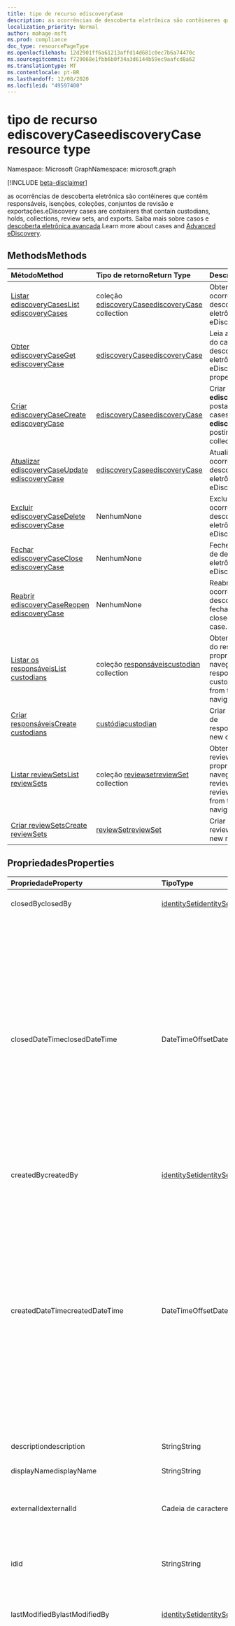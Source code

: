 ```yaml
---
title: tipo de recurso ediscoveryCase
description: as ocorrências de descoberta eletrônica são contêineres que contêm responsáveis, isenções, coleções, conjuntos de revisão e exportações.
localization_priority: Normal
author: mahage-msft
ms.prod: compliance
doc_type: resourcePageType
ms.openlocfilehash: 12d2901ff6a61213affd14d681c0ec7b6a74470c
ms.sourcegitcommit: f729068e1fbb6b0f34a3d6144b59ec9aafcd8a62
ms.translationtype: MT
ms.contentlocale: pt-BR
ms.lasthandoff: 12/08/2020
ms.locfileid: "49597400"
---
```

# <a name="ediscoverycase-resource-type"></a><span data-ttu-id="4c249-103">tipo de recurso ediscoveryCase</span><span class="sxs-lookup"><span data-stu-id="4c249-103">ediscoveryCase resource type</span></span>

<span data-ttu-id="4c249-104">Namespace: Microsoft Graph</span><span class="sxs-lookup"><span data-stu-id="4c249-104">Namespace: microsoft.graph</span></span>

[!INCLUDE [beta-disclaimer](../../includes/beta-disclaimer.md)]

<span data-ttu-id="4c249-105">as ocorrências de descoberta eletrônica são contêineres que contêm responsáveis, isenções, coleções, conjuntos de revisão e exportações.</span><span class="sxs-lookup"><span data-stu-id="4c249-105">eDiscovery cases are containers that contain custodians, holds, collections, review sets, and exports.</span></span>  <span data-ttu-id="4c249-106">Saiba mais sobre casos e [descoberta eletrônica avançada](/microsoft-365/compliance/overview-ediscovery-20).</span><span class="sxs-lookup"><span data-stu-id="4c249-106">Learn more about cases and [Advanced eDiscovery](/microsoft-365/compliance/overview-ediscovery-20).</span></span>

## <a name="methods"></a><span data-ttu-id="4c249-107">Methods</span><span class="sxs-lookup"><span data-stu-id="4c249-107">Methods</span></span>

| <span data-ttu-id="4c249-108">Método</span><span class="sxs-lookup"><span data-stu-id="4c249-108">Method</span></span>       | <span data-ttu-id="4c249-109">Tipo de retorno</span><span class="sxs-lookup"><span data-stu-id="4c249-109">Return Type</span></span> | <span data-ttu-id="4c249-110">Descrição</span><span class="sxs-lookup"><span data-stu-id="4c249-110">Description</span></span> |
|:-------------|:------------|:------------|
| [<span data-ttu-id="4c249-111">Listar ediscoveryCases</span><span class="sxs-lookup"><span data-stu-id="4c249-111">List ediscoveryCases</span></span>](../api/ediscoverycase-list.md)          | <span data-ttu-id="4c249-112">coleção [ediscoveryCase](ediscoverycase.md)</span><span class="sxs-lookup"><span data-stu-id="4c249-112">[ediscoveryCase](ediscoverycase.md) collection</span></span>   | <span data-ttu-id="4c249-113">Obter uma lista de ocorrências de descoberta eletrônica.</span><span class="sxs-lookup"><span data-stu-id="4c249-113">Get a list of eDiscovery cases.</span></span>|
| [<span data-ttu-id="4c249-114">Obter ediscoveryCase</span><span class="sxs-lookup"><span data-stu-id="4c249-114">Get ediscoveryCase</span></span>](../api/ediscoverycase-get.md)            | [<span data-ttu-id="4c249-115">ediscoveryCase</span><span class="sxs-lookup"><span data-stu-id="4c249-115">ediscoveryCase</span></span>](ediscoverycase.md)               | <span data-ttu-id="4c249-116">Leia as propriedades do caso de descoberta eletrônica.</span><span class="sxs-lookup"><span data-stu-id="4c249-116">Read eDiscovery case properties.</span></span> |
| [<span data-ttu-id="4c249-117">Criar ediscoveryCase</span><span class="sxs-lookup"><span data-stu-id="4c249-117">Create ediscoveryCase</span></span>](../api/ediscoverycase-post.md)        | [<span data-ttu-id="4c249-118">ediscoveryCase</span><span class="sxs-lookup"><span data-stu-id="4c249-118">ediscoveryCase</span></span>](ediscoverycase.md)               | <span data-ttu-id="4c249-119">Criar um novo **ediscoveryCase** postando na coleção cases.</span><span class="sxs-lookup"><span data-stu-id="4c249-119">Create a new **ediscoveryCase** by posting to the cases collection.</span></span> |
| [<span data-ttu-id="4c249-120">Atualizar ediscoveryCase</span><span class="sxs-lookup"><span data-stu-id="4c249-120">Update ediscoveryCase</span></span>](../api/ediscoverycase-update.md)      | [<span data-ttu-id="4c249-121">ediscoveryCase</span><span class="sxs-lookup"><span data-stu-id="4c249-121">ediscoveryCase</span></span>](ediscoverycase.md)               | <span data-ttu-id="4c249-122">Atualize uma ocorrência de descoberta eletrônica.</span><span class="sxs-lookup"><span data-stu-id="4c249-122">Update an eDiscovery case.</span></span> |
| [<span data-ttu-id="4c249-123">Excluir ediscoveryCase</span><span class="sxs-lookup"><span data-stu-id="4c249-123">Delete ediscoveryCase</span></span>](../api/ediscoverycase-delete.md)      | <span data-ttu-id="4c249-124">Nenhum</span><span class="sxs-lookup"><span data-stu-id="4c249-124">None</span></span>                                              | <span data-ttu-id="4c249-125">Excluir uma ocorrência de descoberta eletrônica.</span><span class="sxs-lookup"><span data-stu-id="4c249-125">Delete an eDiscovery case.</span></span> |
| [<span data-ttu-id="4c249-126">Fechar ediscoveryCase</span><span class="sxs-lookup"><span data-stu-id="4c249-126">Close ediscoveryCase</span></span>](../api/ediscoverycase-close.md)        | <span data-ttu-id="4c249-127">Nenhum</span><span class="sxs-lookup"><span data-stu-id="4c249-127">None</span></span>                                              | <span data-ttu-id="4c249-128">Feche uma ocorrência de descoberta eletrônica.</span><span class="sxs-lookup"><span data-stu-id="4c249-128">Close an eDiscovery case.</span></span> |
| [<span data-ttu-id="4c249-129">Reabrir ediscoveryCase</span><span class="sxs-lookup"><span data-stu-id="4c249-129">Reopen ediscoveryCase</span></span>](../api/ediscoverycase-reopen.md)      | <span data-ttu-id="4c249-130">Nenhum</span><span class="sxs-lookup"><span data-stu-id="4c249-130">None</span></span>                                              | <span data-ttu-id="4c249-131">Reabra uma ocorrência de descoberta eletrônica fechada.</span><span class="sxs-lookup"><span data-stu-id="4c249-131">Reopen a closed eDiscovery case.</span></span>|
| [<span data-ttu-id="4c249-132">Listar os responsáveis</span><span class="sxs-lookup"><span data-stu-id="4c249-132">List custodians</span></span>](../api/custodian-get.md)   | <span data-ttu-id="4c249-133">coleção [responsáveis](../resources/custodian.md)</span><span class="sxs-lookup"><span data-stu-id="4c249-133">[custodian](../resources/custodian.md) collection</span></span> |<span data-ttu-id="4c249-134">Obtenha os recursos do responsáveis da propriedade de navegação responsáveis.</span><span class="sxs-lookup"><span data-stu-id="4c249-134">Get the custodian resources from the custodians navigation property.</span></span>|
| [<span data-ttu-id="4c249-135">Criar responsáveis</span><span class="sxs-lookup"><span data-stu-id="4c249-135">Create custodians</span></span>](../api/ediscoverycase-post-custodians.md)  | [<span data-ttu-id="4c249-136">custódia</span><span class="sxs-lookup"><span data-stu-id="4c249-136">custodian</span></span>](../resources/custodian.md)           |<span data-ttu-id="4c249-137">Criar um novo objeto de responsáveis.</span><span class="sxs-lookup"><span data-stu-id="4c249-137">Create a new custodian object.</span></span>|
| [<span data-ttu-id="4c249-138">Listar reviewSets</span><span class="sxs-lookup"><span data-stu-id="4c249-138">List reviewSets</span></span>](../api/reviewset-list.md)   | <span data-ttu-id="4c249-139">coleção [reviewset](../resources/reviewset.md)</span><span class="sxs-lookup"><span data-stu-id="4c249-139">[reviewSet](../resources/reviewset.md) collection</span></span> | <span data-ttu-id="4c249-140">Obtenha os recursos reviewset da propriedade de navegação reviewSets.</span><span class="sxs-lookup"><span data-stu-id="4c249-140">Get the reviewSet resources from the reviewSets navigation property.</span></span>|
| [<span data-ttu-id="4c249-141">Criar reviewSets</span><span class="sxs-lookup"><span data-stu-id="4c249-141">Create reviewSets</span></span>](../api/reviewset-post.md)  | [<span data-ttu-id="4c249-142">reviewSet</span><span class="sxs-lookup"><span data-stu-id="4c249-142">reviewSet</span></span>](../resources/reviewset.md)           | <span data-ttu-id="4c249-143">Criar um novo objeto reviewset.</span><span class="sxs-lookup"><span data-stu-id="4c249-143">Create a new reviewSet object.</span></span>|

## <a name="properties"></a><span data-ttu-id="4c249-144">Propriedades</span><span class="sxs-lookup"><span data-stu-id="4c249-144">Properties</span></span>

| <span data-ttu-id="4c249-145">Propriedade</span><span class="sxs-lookup"><span data-stu-id="4c249-145">Property</span></span>     | <span data-ttu-id="4c249-146">Tipo</span><span class="sxs-lookup"><span data-stu-id="4c249-146">Type</span></span>        | <span data-ttu-id="4c249-147">Descrição</span><span class="sxs-lookup"><span data-stu-id="4c249-147">Description</span></span> |
|:-------------|:------------|:------------|
|<span data-ttu-id="4c249-148">closedBy</span><span class="sxs-lookup"><span data-stu-id="4c249-148">closedBy</span></span>|[<span data-ttu-id="4c249-149">identitySet</span><span class="sxs-lookup"><span data-stu-id="4c249-149">identitySet</span></span>](/graph/api/resources/identityset)|<span data-ttu-id="4c249-150">O usuário que fechou o caso.</span><span class="sxs-lookup"><span data-stu-id="4c249-150">The user who closed the case.</span></span>|
|<span data-ttu-id="4c249-151">closedDateTime</span><span class="sxs-lookup"><span data-stu-id="4c249-151">closedDateTime</span></span>|<span data-ttu-id="4c249-152">DateTimeOffset</span><span class="sxs-lookup"><span data-stu-id="4c249-152">DateTimeOffset</span></span>|<span data-ttu-id="4c249-153">A data e a hora em que o caso foi fechado.</span><span class="sxs-lookup"><span data-stu-id="4c249-153">The date and time when the case was closed.</span></span> <span data-ttu-id="4c249-154">O tipo Timestamp representa informações de data e hora usando o formato ISO 8601 e está sempre no horário UTC.</span><span class="sxs-lookup"><span data-stu-id="4c249-154">The Timestamp type represents date and time information using ISO 8601 format and is always in UTC time.</span></span> <span data-ttu-id="4c249-155">Por exemplo, meia-noite em UTC no dia 1° de janeiro de 2014 teria esta aparência: `'2014-01-01T00:00:00Z'`</span><span class="sxs-lookup"><span data-stu-id="4c249-155">For example, midnight UTC on Jan 1, 2014 would look like this: `'2014-01-01T00:00:00Z'`</span></span>|
|<span data-ttu-id="4c249-156">createdBy</span><span class="sxs-lookup"><span data-stu-id="4c249-156">createdBy</span></span>|[<span data-ttu-id="4c249-157">identitySet</span><span class="sxs-lookup"><span data-stu-id="4c249-157">identitySet</span></span>](/graph/api/resources/identityset)|<span data-ttu-id="4c249-158">O usuário que criou a ocorrência.</span><span class="sxs-lookup"><span data-stu-id="4c249-158">The user who created the case.</span></span>|
|<span data-ttu-id="4c249-159">createdDateTime</span><span class="sxs-lookup"><span data-stu-id="4c249-159">createdDateTime</span></span>|<span data-ttu-id="4c249-160">DateTimeOffset</span><span class="sxs-lookup"><span data-stu-id="4c249-160">DateTimeOffset</span></span>|<span data-ttu-id="4c249-161">A data e a hora em que a entidade foi criada.</span><span class="sxs-lookup"><span data-stu-id="4c249-161">The date and time when the entity was created.</span></span> <span data-ttu-id="4c249-162">O tipo Timestamp representa informações de data e hora usando o formato ISO 8601 e está sempre no horário UTC.</span><span class="sxs-lookup"><span data-stu-id="4c249-162">The Timestamp type represents date and time information using ISO 8601 format and is always in UTC time.</span></span> <span data-ttu-id="4c249-163">Por exemplo, meia-noite em UTC no dia 1° de janeiro de 2014 teria esta aparência: `'2014-01-01T00:00:00Z'`</span><span class="sxs-lookup"><span data-stu-id="4c249-163">For example, midnight UTC on Jan 1, 2014 would look like this: `'2014-01-01T00:00:00Z'`</span></span>|
|<span data-ttu-id="4c249-164">description</span><span class="sxs-lookup"><span data-stu-id="4c249-164">description</span></span>|<span data-ttu-id="4c249-165">String</span><span class="sxs-lookup"><span data-stu-id="4c249-165">String</span></span>|<span data-ttu-id="4c249-166">A descrição do caso.</span><span class="sxs-lookup"><span data-stu-id="4c249-166">The case description.</span></span>|
|<span data-ttu-id="4c249-167">displayName</span><span class="sxs-lookup"><span data-stu-id="4c249-167">displayName</span></span>|<span data-ttu-id="4c249-168">String</span><span class="sxs-lookup"><span data-stu-id="4c249-168">String</span></span>|<span data-ttu-id="4c249-169">O nome do caso.</span><span class="sxs-lookup"><span data-stu-id="4c249-169">The case name.</span></span>|
|<span data-ttu-id="4c249-170">externalId</span><span class="sxs-lookup"><span data-stu-id="4c249-170">externalId</span></span>|<span data-ttu-id="4c249-171">Cadeia de caracteres</span><span class="sxs-lookup"><span data-stu-id="4c249-171">String</span></span>|<span data-ttu-id="4c249-172">O número do caso externo para referência de cliente.</span><span class="sxs-lookup"><span data-stu-id="4c249-172">The external case number for customer reference.</span></span>|
|<span data-ttu-id="4c249-173">id</span><span class="sxs-lookup"><span data-stu-id="4c249-173">id</span></span>|<span data-ttu-id="4c249-174">String</span><span class="sxs-lookup"><span data-stu-id="4c249-174">String</span></span>| <span data-ttu-id="4c249-175">A ID da ocorrência de descoberta eletrônica.</span><span class="sxs-lookup"><span data-stu-id="4c249-175">The ID for the eDiscovery case.</span></span> <span data-ttu-id="4c249-176">Somente leitura.</span><span class="sxs-lookup"><span data-stu-id="4c249-176">Read-only.</span></span> |
|<span data-ttu-id="4c249-177">lastModifiedBy</span><span class="sxs-lookup"><span data-stu-id="4c249-177">lastModifiedBy</span></span>|[<span data-ttu-id="4c249-178">identitySet</span><span class="sxs-lookup"><span data-stu-id="4c249-178">identitySet</span></span>](/graph/api/resources/identityset)|<span data-ttu-id="4c249-179">O último usuário que modificou a entidade.</span><span class="sxs-lookup"><span data-stu-id="4c249-179">The last user who modified the entity.</span></span>|
|<span data-ttu-id="4c249-180">lastModifiedDateTime</span><span class="sxs-lookup"><span data-stu-id="4c249-180">lastModifiedDateTime</span></span>|<span data-ttu-id="4c249-181">DateTimeOffset</span><span class="sxs-lookup"><span data-stu-id="4c249-181">DateTimeOffset</span></span>| <span data-ttu-id="4c249-182">A última data e hora em que a ocorrência foi modificada.</span><span class="sxs-lookup"><span data-stu-id="4c249-182">The latest date and time when the case was modified.</span></span> <span data-ttu-id="4c249-183">O tipo Timestamp representa informações de data e hora usando o formato ISO 8601 e está sempre no horário UTC.</span><span class="sxs-lookup"><span data-stu-id="4c249-183">The Timestamp type represents date and time information using ISO 8601 format and is always in UTC time.</span></span> <span data-ttu-id="4c249-184">Por exemplo, meia-noite em UTC no dia 1° de janeiro de 2014 teria esta aparência: `'2014-01-01T00:00:00Z'`</span><span class="sxs-lookup"><span data-stu-id="4c249-184">For example, midnight UTC on Jan 1, 2014 would look like this: `'2014-01-01T00:00:00Z'`</span></span>|
|<span data-ttu-id="4c249-185">status</span><span class="sxs-lookup"><span data-stu-id="4c249-185">status</span></span>|<span data-ttu-id="4c249-186">String</span><span class="sxs-lookup"><span data-stu-id="4c249-186">String</span></span>| <span data-ttu-id="4c249-187">O status do caso.</span><span class="sxs-lookup"><span data-stu-id="4c249-187">The case status.</span></span> <span data-ttu-id="4c249-188">Os valores possíveis são:,,, `unknown` `active` `pendingDelete` `closing` `closed` , e `closedWithError` .</span><span class="sxs-lookup"><span data-stu-id="4c249-188">Possible values are `unknown`, `active`, `pendingDelete`, `closing`, `closed`, and `closedWithError`.</span></span> <span data-ttu-id="4c249-189">Para obter detalhes, consulte a tabela a seguir.</span><span class="sxs-lookup"><span data-stu-id="4c249-189">For details see the following table.</span></span>|

### <a name="casestatus-values"></a><span data-ttu-id="4c249-190">valores de caseStatus</span><span class="sxs-lookup"><span data-stu-id="4c249-190">caseStatus values</span></span>

|<span data-ttu-id="4c249-191">Member</span><span class="sxs-lookup"><span data-stu-id="4c249-191">Member</span></span>|<span data-ttu-id="4c249-192">Descrição</span><span class="sxs-lookup"><span data-stu-id="4c249-192">Description</span></span>|
|:----|-----------|
| <span data-ttu-id="4c249-193">desconhecido</span><span class="sxs-lookup"><span data-stu-id="4c249-193">unknown</span></span> | <span data-ttu-id="4c249-194">O status do caso é desconhecido.</span><span class="sxs-lookup"><span data-stu-id="4c249-194">Case status is unknown.</span></span> |
| <span data-ttu-id="4c249-195">active</span><span class="sxs-lookup"><span data-stu-id="4c249-195">active</span></span> | <span data-ttu-id="4c249-196">O caso está ativo.</span><span class="sxs-lookup"><span data-stu-id="4c249-196">Case is active.</span></span> |
| <span data-ttu-id="4c249-197">pendingDelete</span><span class="sxs-lookup"><span data-stu-id="4c249-197">pendingDelete</span></span> | <span data-ttu-id="4c249-198">A ocorrência foi excluída, mas a exclusão não foi totalmente transacionada.</span><span class="sxs-lookup"><span data-stu-id="4c249-198">Case was deleted, but the delete has not been fully transacted.</span></span> |
| <span data-ttu-id="4c249-199">Feche</span><span class="sxs-lookup"><span data-stu-id="4c249-199">closing</span></span> | <span data-ttu-id="4c249-200">O caso foi fechado, mas a operação não foi totalmente transacionada.</span><span class="sxs-lookup"><span data-stu-id="4c249-200">Case was closed, but the operation has not been fully transacted.</span></span> |
| <span data-ttu-id="4c249-201">sido</span><span class="sxs-lookup"><span data-stu-id="4c249-201">closed</span></span> | <span data-ttu-id="4c249-202">O caso é fechado.</span><span class="sxs-lookup"><span data-stu-id="4c249-202">The case is closed.</span></span> |
| <span data-ttu-id="4c249-203">closedWithError</span><span class="sxs-lookup"><span data-stu-id="4c249-203">closedWithError</span></span> | <span data-ttu-id="4c249-204">O caso está fechado, mas houve erros na liberação de isenções no caso.</span><span class="sxs-lookup"><span data-stu-id="4c249-204">The case is closed, but there were errors releasing holds in the case.</span></span> |

## <a name="relationships"></a><span data-ttu-id="4c249-205">Relações</span><span class="sxs-lookup"><span data-stu-id="4c249-205">Relationships</span></span>

| <span data-ttu-id="4c249-206">Relação</span><span class="sxs-lookup"><span data-stu-id="4c249-206">Relationship</span></span> | <span data-ttu-id="4c249-207">Tipo</span><span class="sxs-lookup"><span data-stu-id="4c249-207">Type</span></span>        | <span data-ttu-id="4c249-208">Descrição</span><span class="sxs-lookup"><span data-stu-id="4c249-208">Description</span></span> |
|:-------------|:------------|:------------|
|<span data-ttu-id="4c249-209">responsáveis</span><span class="sxs-lookup"><span data-stu-id="4c249-209">custodians</span></span>|<span data-ttu-id="4c249-210">coleção [responsáveis](../resources/custodian.md)</span><span class="sxs-lookup"><span data-stu-id="4c249-210">[custodian](../resources/custodian.md) collection</span></span>| <span data-ttu-id="4c249-211">Pessoas em uma organização que podem ter dados relevantes para o caso.</span><span class="sxs-lookup"><span data-stu-id="4c249-211">People in an organization who may possess data relevant to the case.</span></span> |
|<span data-ttu-id="4c249-212">reviewSets</span><span class="sxs-lookup"><span data-stu-id="4c249-212">reviewSets</span></span>|<span data-ttu-id="4c249-213">coleção [reviewset](reviewset.md)</span><span class="sxs-lookup"><span data-stu-id="4c249-213">[reviewSet](reviewset.md) collection</span></span>| <span data-ttu-id="4c249-214">Coleção de conjuntos de análise no caso.</span><span class="sxs-lookup"><span data-stu-id="4c249-214">Collection of review sets in the case.</span></span> <span data-ttu-id="4c249-215">Somente leitura.</span><span class="sxs-lookup"><span data-stu-id="4c249-215">Read-only.</span></span> <span data-ttu-id="4c249-216">Anulável.</span><span class="sxs-lookup"><span data-stu-id="4c249-216">Nullable.</span></span> |

## <a name="json-representation"></a><span data-ttu-id="4c249-217">Representação JSON</span><span class="sxs-lookup"><span data-stu-id="4c249-217">JSON representation</span></span>

<span data-ttu-id="4c249-218">Veja a seguir uma representação JSON do recurso.</span><span class="sxs-lookup"><span data-stu-id="4c249-218">The following is a JSON representation of the resource.</span></span>

<!-- {
  "blockType": "resource",
  "keyProperty":"id",
  "optionalProperties": [
 
  ],
  "@odata.type": "microsoft.graph.ediscoveryCase"
}-->

```json
{
  "@odata.type": "#microsoft.graph.ediscoveryCase",
  "description": "String",
  "lastModifiedBy": {
    "@odata.type": "microsoft.graph.identitySet"
  },
  "lastModifiedDateTime": "String (timestamp)",
  "status": "String",
  "closedBy": {
    "@odata.type": "microsoft.graph.identitySet"
  },
  "closedDateTime": "String (timestamp)",
  "externalId": "String",
  "id": "String (identifier)",
  "displayName": "String",
  "createdDateTime": "String (timestamp)"
}
```

<!-- uuid: 16cd6b66-4b1a-43a1-adaf-3a886856ed98
2019-02-04 14:57:30 UTC -->
<!-- {
  "type": "#page.annotation",
  "description": "ediscoveryCase resource",
  "keywords": "",
  "section": "documentation",
  "tocPath": ""
}-->
